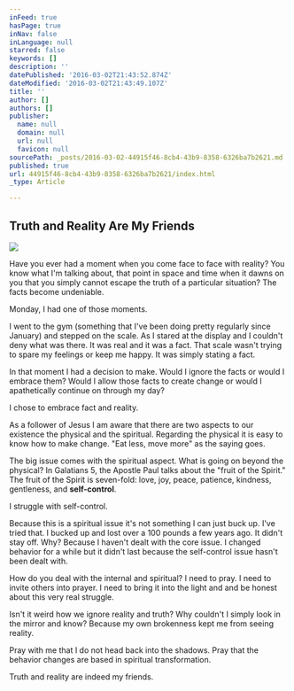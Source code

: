 ```yaml
---
inFeed: true
hasPage: true
inNav: false
inLanguage: null
starred: false
keywords: []
description: ''
datePublished: '2016-03-02T21:43:52.874Z'
dateModified: '2016-03-02T21:43:49.107Z'
title: ''
author: []
authors: []
publisher:
  name: null
  domain: null
  url: null
  favicon: null
sourcePath: _posts/2016-03-02-44915f46-8cb4-43b9-8358-6326ba7b2621.md
published: true
url: 44915f46-8cb4-43b9-8358-6326ba7b2621/index.html
_type: Article

---
```

## Truth and Reality Are My Friends
![](https://the-grid-user-content.s3-us-west-2.amazonaws.com/4e2a132f-1dd1-493f-86d8-fde472bcee3b.jpg)

Have you ever had a moment when you come face to face with reality? You know what I'm talking about, that point in space and time when it dawns on you that you simply cannot escape the truth of a particular situation? The facts become undeniable. 

Monday, I had one of those moments. 

I went to the gym (something that I've been doing pretty regularly since January) and stepped on the scale. As I stared at the display and I couldn't deny what was there. It was real and it was a fact. That scale wasn't trying to spare my feelings or keep me happy. It was simply stating a fact. 

In that moment I had a decision to make. Would I ignore the facts or would I embrace them? Would I allow those facts to create change or would I apathetically continue on through my day? 

I chose to embrace fact and reality. 

As a follower of Jesus I am aware that there are two aspects to our existence the physical and the spiritual. Regarding the physical it is easy to know how to make change. "Eat less, move more" as the saying goes. 

The big issue comes with the spiritual aspect. What is going on beyond the physical? In Galatians 5, the Apostle Paul talks about the "fruit of the Spirit." The fruit of the Spirit is seven-fold: love, joy, peace, patience, kindness, gentleness, and **self-control**.

I struggle with self-control. 

Because this is a spiritual issue it's not something I can just buck up. I've tried that. I bucked up and lost over a 100 pounds a few years ago. It didn't stay off. Why? Because I haven't dealt with the core issue. I changed behavior for a while but it didn't last because the self-control issue hasn't been dealt with. 

How do you deal with the internal and spiritual? I need to pray. I need to invite others into prayer. I need to bring it into the light and and be honest about this very real struggle. 

Isn't it weird how we ignore reality and truth? Why couldn't I simply look in the mirror and know? Because my own brokenness kept me from seeing reality. 

Pray with me that I do not head back into the shadows. Pray that the behavior changes are based in spiritual transformation. 

Truth and reality are indeed my friends.